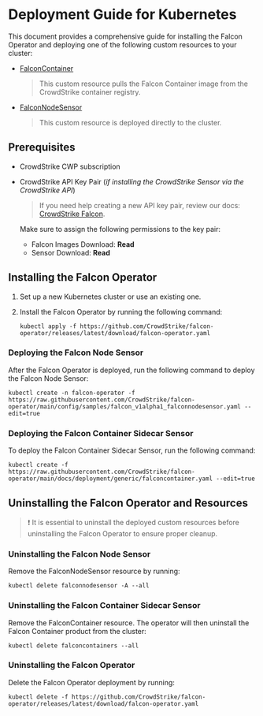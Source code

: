 # Deployment Guide for Kubernetes

This document provides a comprehensive guide for installing the Falcon Operator and deploying one of the following custom resources to your cluster:

- [FalconContainer](../../resources/container/README.md)
  > This custom resource pulls the Falcon Container image from the CrowdStrike container registry.
- [FalconNodeSensor](../../resources/node/README.md)
  > This custom resource is deployed directly to the cluster.

## Prerequisites

- CrowdStrike CWP subscription
- CrowdStrike API Key Pair (*if installing the CrowdStrike Sensor via the CrowdStrike API*)

    > If you need help creating a new API key pair, review our docs: [CrowdStrike Falcon](https://falcon.crowdstrike.com/support/api-clients-and-keys).

    Make sure to assign the following permissions to the key pair:
  - Falcon Images Download: **Read**
  - Sensor Download: **Read**

## Installing the Falcon Operator

1. Set up a new Kubernetes cluster or use an existing one.
1. Install the Falcon Operator by running the following command:

    ```shell
    kubectl apply -f https://github.com/CrowdStrike/falcon-operator/releases/latest/download/falcon-operator.yaml
    ```

### Deploying the Falcon Node Sensor

After the Falcon Operator is deployed, run the following command to deploy the Falcon Node Sensor:

```shell
kubectl create -n falcon-operator -f https://raw.githubusercontent.com/CrowdStrike/falcon-operator/main/config/samples/falcon_v1alpha1_falconnodesensor.yaml --edit=true
```

### Deploying the Falcon Container Sidecar Sensor

To deploy the Falcon Container Sidecar Sensor, run the following command:

```shell
kubectl create -f https://raw.githubusercontent.com/CrowdStrike/falcon-operator/main/docs/deployment/generic/falconcontainer.yaml --edit=true
```

## Uninstalling the Falcon Operator and Resources

> :exclamation: It is essential to uninstall the deployed custom resources before uninstalling the Falcon Operator to ensure proper cleanup.

### Uninstalling the Falcon Node Sensor

Remove the FalconNodeSensor resource by running:

```shell
kubectl delete falconnodesensor -A --all
```

### Uninstalling the Falcon Container Sidecar Sensor

Remove the FalconContainer resource. The operator will then uninstall the Falcon Container product from the cluster:

```shell
kubectl delete falconcontainers --all
```

### Uninstalling the Falcon Operator

Delete the Falcon Operator deployment by running:

```shell
kubectl delete -f https://github.com/CrowdStrike/falcon-operator/releases/latest/download/falcon-operator.yaml
```
